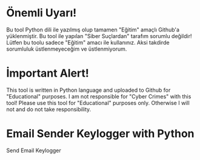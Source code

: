 # Önemli Uyarı!
Bu tool Python dili ile yazılmış olup tamamen "Eğitim" amaçlı Github'a yüklenmiştir. Bu tool ile yapılan "Siber Suçlardan" tarafım sorumlu değildir! Lütfen bu toolu sadece "Eğitim" amacı ile kullanınız. Aksi takdirde sorumluluk üstlenmeyeceğim ve üstlenmiyorum.

# İmportant Alert!
This tool is written in Python language and uploaded to Github for "Educational" purposes. I am not responsible for "Cyber ​​Crimes" with this tool! Please use this tool for "Educational" purposes only. Otherwise I will not and do not take responsibility.

# Email Sender Keylogger with Python
 Send Email Keylogger
